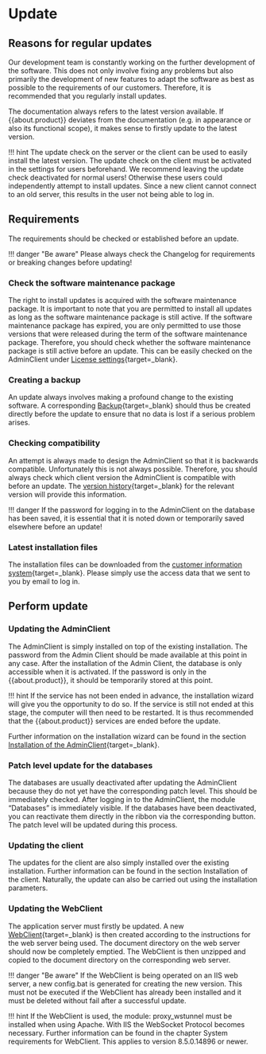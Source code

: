 # Update

## Reasons for regular updates

Our development team is constantly working on the further development of the software. This does not only involve fixing any problems but also primarily the development of new features to adapt the software as best as possible to the requirements of our customers. Therefore, it is recommended that you regularly install updates.

The documentation always refers to the latest version available. If {{about.product}} deviates from the documentation (e.g. in appearance or also its functional scope), it makes sense to firstly update to the latest version.

!!! hint
    The update check on the server or the client can be used to easily install the latest version. The update check on the client must be activated in the settings for users beforehand. We recommend leaving the update check deactivated for normal users! Otherwise these users could independently attempt to install updates. Since a new client cannot connect to an old server, this results in the user not being able to log in.

## Requirements

The requirements should be checked or established before an update.

!!! danger "Be aware"
    Please always check the Changelog for requirements or breaking changes before updating!

### Check the software maintenance package

The right to install updates is acquired with the software maintenance package. It is important to note that you are permitted to install all updates as long as the software maintenance package is still active. If the software maintenance package has expired, you are only permitted to use those versions that were released during the term of the software maintenance package. Therefore, you should check whether the software maintenance package is still active before an update. This can be easily checked on the AdminClient under [License settings](/faq/licensing#settings){target=_blank}.

### Creating a backup

An update always involves making a profound change to the existing software. A corresponding [Backup](/faq/backup){target=_blank} should thus be created directly before the update to ensure that no data is lost if a serious problem arises.

### Checking compatibility

An attempt is always made to design the AdminClient so that it is backwards compatible. Unfortunately this is not always possible. Therefore, you should always check which client version the AdminClient is compatible with before an update. The [version history](/faq/changelogs){target=_blank} for the relevant version will provide this information.

!!! danger
    If the password for logging in to the AdminClient on the database has been saved, it is essential that it is noted down or temporarily saved elsewhere before an update!

### Latest installation files

The installation files can be downloaded from the [customer information system](https://license.passwordsafe.de/kis){target=_blank}.
Please simply use the access data that we sent to you by email to log in.

## Perform update

### Updating the AdminClient

The AdminClient is simply installed on top of the existing installation. The password from the Admin Client should be made available at this point in any case. After the installation of the Admin Client, the database is only accessible when it is activated. If the password is only in the {{about.product}}, it should be temporarily stored at this point.

!!! hint
    If the service has not been ended in advance, the installation wizard will give you the opportunity to do so. If the service is still not ended at this stage, the computer will then need to be restarted. It is thus recommended that the {{about.product}} services are ended before the update.

Further information on the installation wizard can be found in the section [Installation of the AdminClient](/faq/installAdminClient){target=_blank}.

### Patch level update for the databases

The databases are usually deactivated after updating the AdminClient because they do not yet have the corresponding patch level. This should be immediately checked. After logging in to the AdminClient, the module “Databases” is immediately visible. If the databases have been deactivated, you can reactivate them directly in the ribbon via the corresponding button. The patch level will be updated during this process.

### Updating the client

The updates for the client are also simply installed over the existing installation. Further information can be found in the section Installation of the client. Naturally, the update can also be carried out using the installation parameters.

### Updating the WebClient

The application server must firstly be updated. A new [WebClient](/faq/installWebClient){target=_blank} is then created according to the instructions for the web server being used. The document directory on the web server should now be completely emptied. The WebClient is then unzipped and copied to the document directory on the corresponding web server.

!!! danger "Be aware"
    If the WebClient is being operated on an IIS web server, a new config.bat is generated for creating the new version. This must not be executed if the WebClient has already been installed and it must be deleted without fail after a successful update.

!!! hint
    If the WebClient is used, the module: proxy_wstunnel must be installed when using Apache. With IIS the WebSocket Protocol becomes necessary. Further information can be found in the chapter System requirements for WebClient. This applies to version 8.5.0.14896 or newer.
